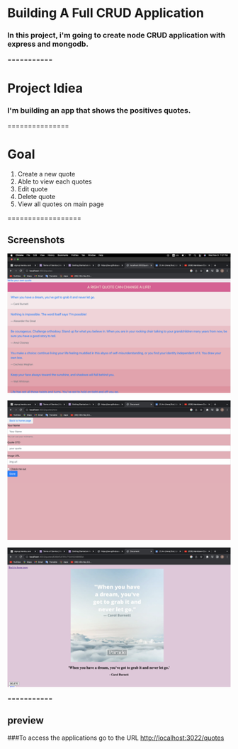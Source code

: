 # Building A Full CRUD Application
### In this project, i'm  going to create node CRUD application with express and mongodb.

===========

# Project Idiea
### I'm building an app that shows the positives quotes. 
===============
# Goal
1. Create a new quote
2. Able to view each quotes
3. Edit quote
4. Delete quote
5. View all quotes on main page

==================

## Screenshots
![Project Preview1](./img/screenshot1.png)

![Project Preview2](./img/screenshot2.png)

![Project Preview3](./img/screenshot3.png)

===========

## preview
###To access the applications go to the URL <http://localhost:3022/quotes>





